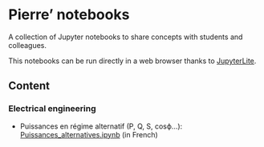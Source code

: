 # Pierre’ notebooks

A collection of Jupyter notebooks to share concepts with students and colleagues.

This notebooks can be run directly in a web browser thanks to [JupyterLite](https://jupyterlite.readthedocs.io/).

## Content

### Electrical engineering

- Puissances en régime alternatif (P, Q, S, cosϕ…): [Puissances_alternatives.ipynb](https://pierre-haessig.github.io/pierre-notebooks/retro/notebooks/?path=Puissances_alternatives.ipynb) (in French)
